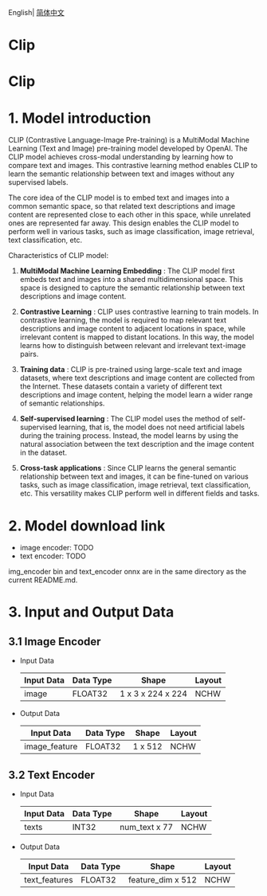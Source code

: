 English| [简体中文](./README_cn.md)

Clip
=======

Clip
=======

# 1. Model introduction

CLIP (Contrastive Language-Image Pre-training) is a MultiModal Machine Learning (Text and Image) pre-training model developed by OpenAI. The CLIP model achieves cross-modal understanding by learning how to compare text and images. This contrastive learning method enables CLIP to learn the semantic relationship between text and images without any supervised labels.

The core idea of the CLIP model is to embed text and images into a common semantic space, so that related text descriptions and image content are represented close to each other in this space, while unrelated ones are represented far away. This design enables the CLIP model to perform well in various tasks, such as image classification, image retrieval, text classification, etc.

Characteristics of CLIP model:

1. **MultiModal Machine Learning Embedding** : The CLIP model first embeds text and images into a shared multidimensional space. This space is designed to capture the semantic relationship between text descriptions and image content.

2. **Contrastive Learning** : CLIP uses contrastive learning to train models. In contrastive learning, the model is required to map relevant text descriptions and image content to adjacent locations in space, while irrelevant content is mapped to distant locations. In this way, the model learns how to distinguish between relevant and irrelevant text-image pairs.

3. **Training data** : CLIP is pre-trained using large-scale text and image datasets, where text descriptions and image content are collected from the Internet. These datasets contain a variety of different text descriptions and image content, helping the model learn a wider range of semantic relationships.

4. **Self-supervised learning** : The CLIP model uses the method of self-supervised learning, that is, the model does not need artificial labels during the training process. Instead, the model learns by using the natural association between the text description and the image content in the dataset.

5. **Cross-task applications** : Since CLIP learns the general semantic relationship between text and images, it can be fine-tuned on various tasks, such as image classification, image retrieval, text classification, etc. This versatility makes CLIP perform well in different fields and tasks.

# 2. Model download link

- image encoder: TODO
- text encoder: TODO

img_encoder bin and text_encoder onnx are in the same directory as the current README.md.

# 3. Input and Output Data

## 3.1 Image Encoder

- Input Data

  | Input Data | Data Type | Shape                            | Layout |
  | -------- | -------- | ------------------------------- | ------------ |
  | image    | FLOAT32  | 1 x 3 x 224 x 224 | NCHW           |

- Output Data

  | Input Data | Data Type | Shape                            | Layout |
  | -------- | -------- | ------------------------------- | ------------ |
  | image_feature    | FLOAT32  | 1 x 512 | NCHW           |

## 3.2 Text Encoder 

- Input Data

  | Input Data | Data Type | Shape                            | Layout |
  | -------- | -------- | ------------------------------- | ------------ |
  | texts    | INT32  | num_text x 77 | NCHW           |

- Output Data

  | Input Data | Data Type | Shape                            | Layout |
  | -------- | -------- | ------------------------------- | ------------ |
  | text_features    | FLOAT32  | feature_dim x 512 | NCHW           |